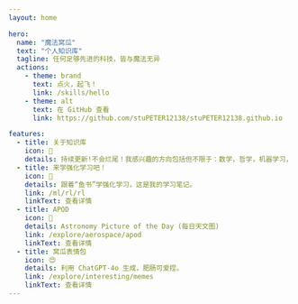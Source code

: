 ```yaml
---
layout: home

hero:
  name: "魔法窝瓜"
  text: "个人知识库" 
  tagline: 任何足够先进的科技，皆与魔法无异
  actions:
    - theme: brand
      text: 点火，起飞！
      link: /skills/hello
    - theme: alt
      text: 在 GitHub 查看
      link: https://github.com/stuPETER12138/stuPETER12138.github.io

features:
  - title: 关于知识库
    icon: 🫡
    details: 持续更新!不会烂尾！我感兴趣的方向包括但不限于：数学，哲学，机器学习，计算机技能。
  - title: 来学强化学习吧！
    icon: 🤔
    details: 跟着“鱼书”学强化学习，这是我的学习笔记。
    link: /ml/rl/rl
    linkText: 查看详情
  - title: APOD
    icon: 👊
    details: Astronomy Picture of the Day (每日天文图)
    link: /explore/aerospace/apod
    linkText: 查看详情
  - title: 窝瓜表情包
    icon: 😍
    details: 利用 ChatGPT-4o 生成，肥肠可爱捏。
    link: /explore/interesting/memes
    linkText: 查看详情
---
```

